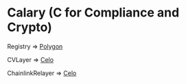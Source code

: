 # Calary (C for Compliance and Crypto)

Registry => [Polygon](https://polygon.blockscout.com/address/0x8371CA3C7aCB1002f2f940A3F30635623caa7590)

CVLayer => [Celo](https://celoscan.io/address/0x8371ca3c7acb1002f2f940a3f30635623caa7590)

ChainlinkRelayer => [Celo](https://celoscan.io/address/0xe03040bf46cfd0284bf622d082116ab3dc579865)
